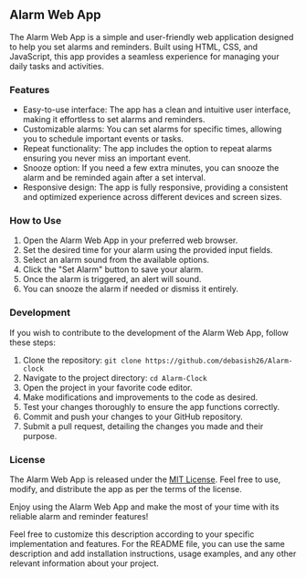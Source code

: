 ## Alarm Web App

The Alarm Web App is a simple and user-friendly web application designed to help you set alarms and reminders. Built using HTML, CSS, and JavaScript, this app provides a seamless experience for managing your daily tasks and activities.

### Features

- Easy-to-use interface: The app has a clean and intuitive user interface, making it effortless to set alarms and reminders.
- Customizable alarms: You can set alarms for specific times, allowing you to schedule important events or tasks.
- Repeat functionality: The app includes the option to repeat alarms ensuring you never miss an important event.
- Snooze option: If you need a few extra minutes, you can snooze the alarm and be reminded again after a set interval.
- Responsive design: The app is fully responsive, providing a consistent and optimized experience across different devices and screen sizes.

### How to Use

1. Open the Alarm Web App in your preferred web browser.
2. Set the desired time for your alarm using the provided input fields.
3. Select an alarm sound from the available options.
4. Click the "Set Alarm" button to save your alarm.
5. Once the alarm is triggered, an alert will sound.
6. You can snooze the alarm if needed or dismiss it entirely.

### Development

If you wish to contribute to the development of the Alarm Web App, follow these steps:

1. Clone the repository: `git clone https://github.com/debasish26/Alarm-clock`
2. Navigate to the project directory: `cd Alarm-Clock`
3. Open the project in your favorite code editor.
4. Make modifications and improvements to the code as desired.
5. Test your changes thoroughly to ensure the app functions correctly.
6. Commit and push your changes to your GitHub repository.
7. Submit a pull request, detailing the changes you made and their purpose.

### License

The Alarm Web App is released under the [MIT License](https://opensource.org/licenses/MIT). Feel free to use, modify, and distribute the app as per the terms of the license.

Enjoy using the Alarm Web App and make the most of your time with its reliable alarm and reminder features!

Feel free to customize this description according to your specific implementation and features. For the README file, you can use the same description and add installation instructions, usage examples, and any other relevant information about your project.
